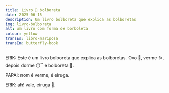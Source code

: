 ```yaml
---
title: Livro 🦋 bolboreta
date: 2025-06-15
description: Um livro bolboreta que explica as bolboretas
img: livro-bolboreta
alt: um livro com forma de borboleta
colour: yellow
transEs: libro-mariposa
transEn: butterfly-book
---
```


ERIK: Este é um livro bolboreta que explica as bolboretas. Ovo 🥚, verme 🪱, depois dorme 😴 e bolboreta 🦋.

PAPAI: nom é verme, é eiruga.

ERIK: ah! vale, eiruga 🐛.
